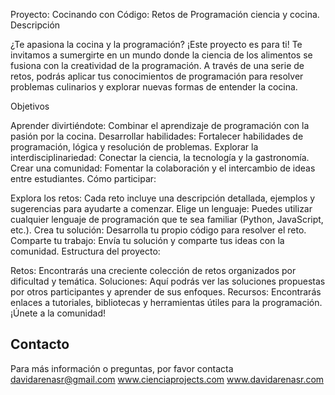Proyecto: Cocinando con Código: Retos de Programación ciencia y cocina.
 Descripción

¿Te apasiona la cocina y la programación? ¡Este proyecto es para ti! Te invitamos a sumergirte en un mundo donde la ciencia de los alimentos se fusiona con la creatividad de la programación. A través de una serie de retos, podrás aplicar tus conocimientos de programación para resolver problemas culinarios y explorar nuevas formas de entender la cocina.

Objetivos

Aprender divirtiéndote: Combinar el aprendizaje de programación con la pasión por la cocina.
Desarrollar habilidades: Fortalecer habilidades de programación, lógica y resolución de problemas.
Explorar la interdisciplinariedad: Conectar la ciencia, la tecnología y la gastronomía.
Crear una comunidad: Fomentar la colaboración y el intercambio de ideas entre estudiantes.
Cómo participar:

Explora los retos: Cada reto incluye una descripción detallada, ejemplos y sugerencias para ayudarte a comenzar.
Elige un lenguaje: Puedes utilizar cualquier lenguaje de programación que te sea familiar (Python, JavaScript, etc.).
Crea tu solución: Desarrolla tu propio código para resolver el reto.
Comparte tu trabajo: Envía tu solución y comparte tus ideas con la comunidad.
Estructura del proyecto:

Retos: Encontrarás una creciente colección de retos organizados por dificultad y temática.
Soluciones: Aquí podrás ver las soluciones propuestas por otros participantes y aprender de sus enfoques.
Recursos: Encontrarás enlaces a tutoriales, bibliotecas y herramientas útiles para la programación.
¡Únete a la comunidad!



## Contacto

Para más información o preguntas, por favor contacta  davidarenasr@gmail.com
www.cienciaprojects.com
www.davidarenasr.com
